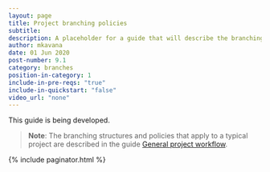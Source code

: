 ```yaml
---
layout: page
title: Project branching policies
subtitle:
description: A placeholder for a guide that will describe the branching policies that apply to a typical project.
author: mkavana
date: 01 Jun 2020
post-number: 9.1
category: branches
position-in-category: 1
include-in-pre-reqs: "true"
include-in-quickstart: "false"
video_url: "none"
---
```


This guide is being developed.

> **Note**: The branching structures and policies that apply to a typical project are described in the guide [General project workflow]({{site.baseurl}}/workflow/general-workflow.html).

<!--
{% include prerequisites.html %}

## Topics in this guide

- [Example](#example-shortname)

{% include video.html %}

## Example {#example-shortname}

Complete the following steps to..., as shown in the following sample image.

![Alt image text placeholder](../assets/images/09-branches/policies/img-placeholder.png)

{% include appendices.html %}
-->

{% include paginator.html %}
